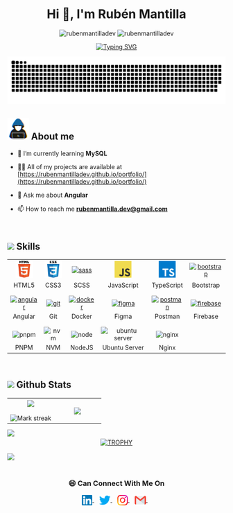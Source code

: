 <h1 align="center">Hi 👋, I'm Rubén Mantilla</h1>

<!-- Views -->
<p align="center"> 
  <img src="https://komarev.com/ghpvc/?username=rubenmantilladev&label=Profile%20views&color=0e75b6&style=flat" alt="rubenmantilladev" />
  <img src="https://img.shields.io/github/followers/rubenmantilladev?label=Followers" alt="rubenmantilladev" />
</p>

<!-- Greeting -->
<p align="center">
	<a href="https://github.com/rubenmantilladev?tab=repositories" target="_blank" rel="noreferrer">
  	<img src="https://readme-typing-svg.demolab.com?font=Fira+Code&pause=1000&random=false&width=435&lines=A+Peruvian+frontend+developer...%F0%9F%92%9D;With+knowledge+in+Angular;Continuous+and+self-taught+learner;Open+source+lover" alt="Typing SVG" />
	</a>
</p>

<!--- snake -->
<div align="center">
	<a href="https://github.com/rubenmantilladev" target="_blank">
  	<img  src="https://github.com/1999AZZAR/1999AZZAR/blob/main/resources/img/grid-snake.svg" alt="snake" />
	</a>
</div>

## <picture><img src = "https://github.com/0xAbdulKhalid/0xAbdulKhalid/raw/main/assets/mdImages/about_me.gif" width = 50px></picture> <b>About me</b>


- 🌱 I’m currently learning **MySQL**

- 👨‍💻 All of my projects are available at
[https://rubenmantilladev.github.io/portfolio/](https://rubenmantilladev.github.io/portfolio/)

- 💬 Ask me about **Angular**

- 📫 How to reach me **rubenmantilla.dev@gmail.com**

<br>

## <img src="https://media2.giphy.com/media/QssGEmpkyEOhBCb7e1/giphy.gif?cid=ecf05e47a0n3gi1bfqntqmob8g9aid1oyj2wr3ds3mg700bl&rid=giphy.gif" width ="25"> <b>Skills</b>

  <table align="center">
    <tr>
      <td align="center">
        <a href="https://www.w3.org/html/" target="_blank" rel="noreferrer">
          <img src="https://raw.githubusercontent.com/devicons/devicon/master/icons/html5/html5-original-wordmark.svg"
            alt="html5" width="40" height="40" />
        </a>
      </td>
      <td align="center">
        <a href="https://www.w3schools.com/css/" target="_blank" rel="noreferrer">
          <img src="https://raw.githubusercontent.com/devicons/devicon/master/icons/css3/css3-original-wordmark.svg"
            alt="css3" width="40" height="40" />
        </a>
      </td>
      <td align="center">
        <a href="https://sass-lang.com" target="_blank" rel="noreferrer">
          <img src="https://www.svgrepo.com/show/374067/scss2.svg" alt="sass"
            width="40" height="40" />
        </a>
      </td>
      <td align="center">
        <a href="https://developer.mozilla.org/en-US/docs/Web/JavaScript" target="_blank" rel="noreferrer">
          <img src="https://raw.githubusercontent.com/devicons/devicon/master/icons/javascript/javascript-original.svg"
            alt="javascript" width="40" height="40" />
        </a>
      </td>
      <td align="center">
        <a href="https://www.typescriptlang.org/" target="_blank" rel="noreferrer">
          <img src="https://raw.githubusercontent.com/devicons/devicon/master/icons/typescript/typescript-original.svg"
            alt="typescript" width="40" height="40" />
        </a>
      </td>
      <td align="center">
        <a href="https://getbootstrap.com" target="_blank" rel="noreferrer">
          <img src="https://www.svgrepo.com/show/353498/bootstrap.svg"
            alt="bootstrap" width="40" height="40" />
        </a>
      </td>
    </tr>
    <tr>
      <td align="center">
        HTML5
      </td>
      <td align="center">
        CSS3
      </td>
      <td align="center">
        SCSS
      </td>
      <td align="center">
        JavaScript
      </td>
      <td align="center">
        TypeScript
      </td>
      <td align="center">
        Bootstrap
      </td>
    </tr>
    <!-- Rows (start) -->
    <tr>
      <td colspan="6"></td>
    </tr>
    <tr>
      <td colspan="6"></td>
    </tr>
    <!-- Rows (end) -->
    <tr>
      <td align="center">
        <a href="https://angular.dev" target="_blank" rel="noreferrer">
          <img src="https://www.svgrepo.com/show/353396/angular-icon.svg" alt="angular" with="40" height="40" />
        </a>
      </td>
      <td align="center">
        <a href="https://git-scm.com/" target="_blank" rel="noreferrer">
          <img src="https://www.vectorlogo.zone/logos/git-scm/git-scm-icon.svg" alt="git" width="40" height="40" />
        </a>
      </td>
      <td align="center">
        <a href="https://www.docker.com/" target="_blank" rel="noreferrer">
          <img src="https://www.svgrepo.com/show/448221/docker.svg"
            alt="docker" width="40" height="40" />
        </a>
      </td>
      <td align="center">
        <a href="https://www.figma.com/" target="_blank" rel="noreferrer">
          <img src="https://www.vectorlogo.zone/logos/figma/figma-icon.svg" alt="figma" width="40" height="40" />
        </a>
      </td>
      <td align="center">
        <a href="https://postman.com" target="_blank" rel="noreferrer">
          <img src="https://www.vectorlogo.zone/logos/getpostman/getpostman-icon.svg" alt="postman" width="40" height="40" />
        </a>
      </td>
      <td align="center">
        <a href="https://firebase.google.com/" target="_blank" rel="noreferrer">
          <img src="https://www.vectorlogo.zone/logos/firebase/firebase-icon.svg" alt="firebase" width="40" height="40" />
        </a>
      </td>
    </tr>
    <tr>
      <td align="center">
        Angular
      </td>
      <td align="center">
        Git
      </td>
      <td align="center">
        Docker
      </td>
      <td align="center">
        Figma
      </td>
      <td align="center">
        Postman
      </td>
      <td align="center">
        Firebase
      </td>
    </tr>
    <!-- Rows (start) -->
    <tr>
      <td colspan="6"></td>
    </tr>
    <tr>
      <td colspan="6"></td>
    </tr>
    <!-- Rows (end) -->
    <tr>
      <td align="center">
        <img src="https://www.svgrepo.com/show/373778/light-pnpm.svg" alt="pnpm" width="40" height="40" />
      </td>
      <td align="center">
        <img src="https://www.svgrepo.com/show/255690/ssd.svg" alt="nvm" width="40" height="40" />
      </td>
      <td align="center">
        <img src="https://www.svgrepo.com/show/378837/node.svg" alt="node" width="40" height="40" />
      </td>
      <td align="center">
        <img src="https://www.svgrepo.com/show/349544/ubuntu.svg" alt="ubuntu server" width="40" height="40" />
      </td>
      <td align="center">
        <img src="https://www.svgrepo.com/show/354115/nginx.svg" alt="nginx" width="40" height="40" />
      </td>
    </tr>
    <tr>
      <td align=center>
        PNPM
      </td>
      <td align=center>
        NVM
      </td>
      <td align=center>
        NodeJS
      </td>
      <td align=center>
        Ubuntu Server
      </td>
      <td align=center>
        Nginx
      </td>
    </tr>
    
  </table>

<br/>

## <img src="https://media.giphy.com/media/iY8CRBdQXODJSCERIr/giphy.gif" width="35"><b> Github Stats </b>

<!--- stats (start) -->
<div align="center">
  <table align="center">
    <tr border="none">
      <td width="50%" align="center">
      <img  align="center"  src="https://github-readme-stats.vercel.app/api?username=rubenmantilladev&theme=dark&show_icons=true&count_private=true" />
      <br></br>
      <img  title="🔥 Get streak stats for your profile at git.io/streak-stats" alt="Mark streak" src="https://github-readme-streak-stats.herokuapp.com/?user=rubenmantilladev&theme=dark&hide_border=false" /> 
      </td>
      <td width="50%" align="center">
        <img  align="center"  src="https://github-readme-stats.anuraghazra1.vercel.app/api/top-langs/?username=rubenmantilladev&theme=dark&hide_border=false&no-bg=true&no-frame=true&langs_count=10"/>
      </td>
  </tr>
  </table>
</div>
<!--- stats (start) -->

<!--horizontal divider(gradiant)-->
<img src="https://user-images.githubusercontent.com/73097560/115834477-dbab4500-a447-11eb-908a-139a6edaec5c.gif">

<br>

<!--- trophy (start) -->
<div align=center>
  <a href="https://github.com/ryo-ma/github-profile-trophy" title="Go to Source">
      <img align="center" width=84% src="https://github-profile-trophy.vercel.app/?username=rubenmantilladev&theme=radical&row=1&column=7&margin-h=15&margin-w=5&no-bg=true" alt="TROPHY" />
    </a>
</div>

<br>

<!--horizontal divider(gradiant)-->
<img src="https://user-images.githubusercontent.com/73097560/115834477-dbab4500-a447-11eb-908a-139a6edaec5c.gif">

<br>
<br>

<div align="center">
	<h3><b>😄 Can Connect With Me On</b></h3>
</div>
<p align="center">
	<a href="https://www.linkedin.com/in/ruben-mantilla/" target="_blank">
  <img align="center" alt="Rubén Mantilla | Linkedin" width="24px" src="https://github.com/SatYu26/SatYu26/blob/master/Assets/Linkedin.svg" />
	</a> &nbsp;&nbsp;
	<a href="https://twitter.com/rubendevelop" target="_blank">
	  <img align="center" alt="Rubén Mantilla | Twitter" width="26px" src="https://github.com/SatYu26/SatYu26/blob/master/Assets/Twitter.svg" />
	</a> &nbsp;&nbsp;
	<a href="https://www.instagram.com/irvinrmq/" target="_blank">
	  <img align="center" alt="Rubén Mantilla | Instagram" width="24px" src="https://github.com/SatYu26/SatYu26/blob/master/Assets/Instagram.svg" />
	</a> &nbsp;&nbsp;
	<a href="mailto:rubenmantilla.dev@gmail.com">
	  <img align="center" alt="Rubén Mantilla | Gmail" width="26px" src="https://github.com/SatYu26/SatYu26/blob/master/Assets/Gmail.svg" />
	</a> &nbsp;&nbsp;
<p>

<br>
<br>
